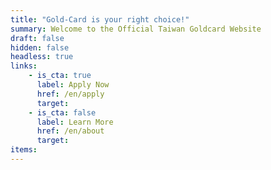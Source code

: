 ```yaml
---
title: "Gold-Card is your right choice!"
summary: Welcome to the Official Taiwan Goldcard Website
draft: false
hidden: false
headless: true
links:
    - is_cta: true
      label: Apply Now
      href: /en/apply
      target:
    - is_cta: false
      label: Learn More
      href: /en/about
      target:
items:
---
```

